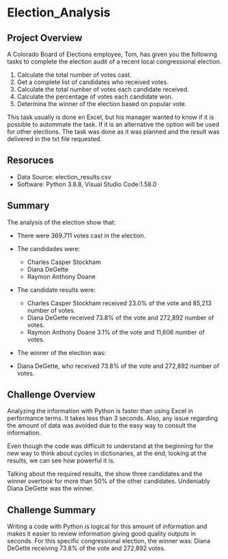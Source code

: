 # Election_Analysis

## Project Overview
A Colorado Board of Elections employee, Tom, has given you the following tasks to complete the election audit of a recent local congressional election.

1. Calculate the total number of votes cast.
2. Get a complete list of candidates who received votes.
3. Calculate the total number of votes each candidate received.
4. Calculate the percentage of votes each candidate won.
5. Determina the winner of the election based on popular vote.

This task usually is done en Excel, but his manager wanted to know if it is possible to autommate the task. If it is an alternative the option will be used for other elections.
The task was done as it was planned and the result was delivered in the txt file requested.

## Resoruces
- Data Source: election_results.csv
- Software: Python 3.8.8, Visual Studio Code:1.58.0

## Summary
The analysis of the election show that:
- There were 369,711 votes cast in the election.
- The candidades were:
  - Charles Casper Stockham
  - Diana DeGette
  - Raymon Anthony Doane
  
- The candidate results were:  
  - Charles Casper Stockham received 23.0% of the vote and 85,213 number of votes.
  - Diana DeGette received 73.8% of the vote and 272,892 number of votes.
  - Raymon Anthony Doane 3.1% of the vote and 11,606 number of votes.
 
 - The winner of the election was:
  -  Diana DeGette, who received 73.8% of the vote and 272,892 number of votes.
  
 ## Challenge Overview
 Analyzing the information with Python is faster than using Excel in performance terms. It takes less than 3 seconds. Also, any issue regarding the amount of data was avoided due to the easy way to consult the information.
 
 Even though the code was difficult to understand at the beginning for the new way to think about cycles in dictionaries, at the end, looking at the results, we can see how powerful it is.
 
 Talking about the required results, the show three candidates and the winner overtook for more than 50% of the other candidates. Undeniably Diana DeGette was the winner.
 
 ## Challenge Summary
 Writing a code with Python is logical for this amount of information and makes it easier to review information giving good quality outputs in seconds.
 For this specific congressional election, the winner was: Diana DeGette receiving 73.8% of the vote and 272,892 votes.
